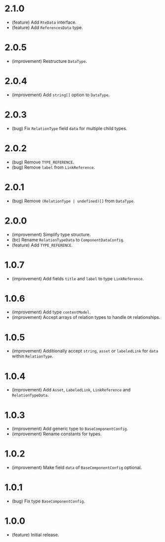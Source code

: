 2.1.0
=====

*   (feature) Add `RteData` interface.
*   (feature) Add `ReferencesData` type.


2.0.5
=====

*   (improvement) Restructure `DataType`.


2.0.4
=====

*   (improvement) Add `string[]` option to `DataType`.


2.0.3
=====

*   (bug) Fix `RelationType` field `data` for multiple child types.


2.0.2
=====

*   (bug) Remove `TYPE_REFERENCE`.
*   (bug) Remove `label` from `LinkReference`.


2.0.1
=====

*   (bug) Remove `(RelationType | undefined)[]` from `DataType`.


2.0.0
=====

*   (improvement) Simplify type structure.
*   (bc) Rename `RelationTypeData` to `ComponentDataConfig`.
*   (feature) Add `TYPE_REFERENCE`.


1.0.7
=====

*  (improvement) Add fields `title` and `label` to type `LinkReference`.


1.0.6
=====

*  (improvement) Add type `contentModel`.
*  (improvement) Accept arrays of relation types to handle `OR` relationships.


1.0.5
=====

*  (improvement) Additionally accept `string`, `asset` or `labeledLink` for `data` within `RelationType`.


1.0.4
=====

*  (improvement) Add `Asset`, `LabeledLink`, `LinkReference` and `RelationTypeData`.


1.0.3
=====

*   (improvement) Add generic type to `BaseComponentConfig`.
*   (improvement) Rename constants for types.


1.0.2
=====

*   (improvement) Make field `data` of `BaseComponentConfig` optional.


1.0.1
=====

*   (bug) Fix type `BaseComponentConfig`.


1.0.0
=====

*   (feature) Initial release.
